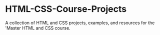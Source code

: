# HTML-CSS-Course-Projects
A collection of HTML and CSS projects, examples, and resources for the 'Master HTML and CSS course.
